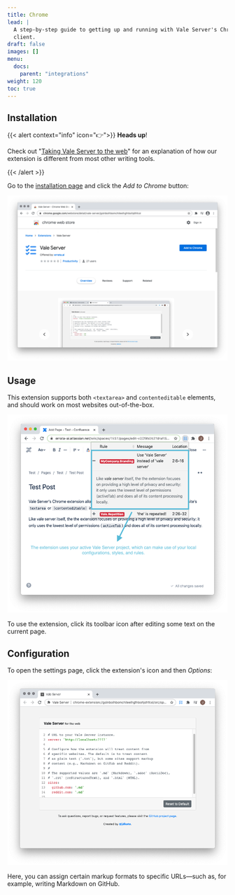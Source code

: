 ```yaml
---
title: Chrome
lead: |
  A step-by-step guide to getting up and running with Vale Server's Chrome
  client.
draft: false
images: []
menu:
  docs:
    parent: "integrations"
weight: 120
toc: true
---
```


## Installation

{{< alert context="info" icon="👉">}}
**Heads up**!

Check out "[Taking Vale Server to the web][1]" for an explanation of how our
extension is different from most other writing tools.

[1]: https://medium.com/valelint/taking-vale-server-to-the-web-4de44b32e547
{{< /alert >}}

Go to the [installation page](https://chrome.google.com/webstore/detail/vale-server/goinboihbomchileeihgfnbohjdhfcoi) and click the *Add to Chrome* button:

![](img/install.png)

## Usage

This extension supports both `<textarea>` and `contenteditable` elements, and should work on most websites out-of-the-box.

![](img/text.png)

To use the extension, click its toolbar icon after editing some text on the
current page.

## Configuration

To open the settings page, click the extension's icon and then *Options*:

![](img/config.png)

Here, you can assign certain markup formats to specific URLs&mdash;such as,
for example, writing Markdown on GitHub.

